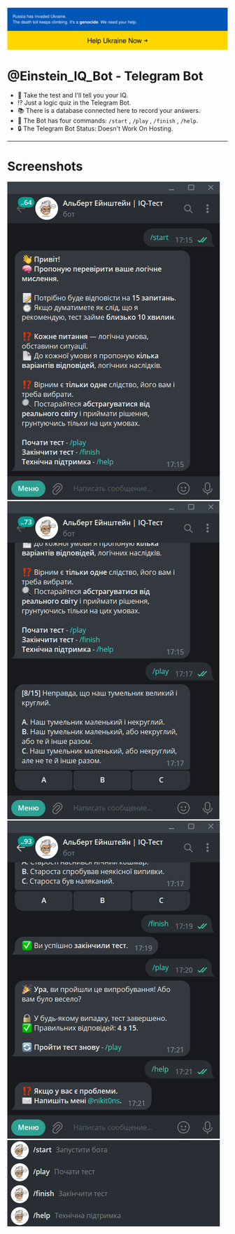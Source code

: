 [![Stand With Ukraine](https://raw.githubusercontent.com/vshymanskyy/StandWithUkraine/main/banner2-direct.svg)](https://stand-with-ukraine.pp.ua/)

# @Einstein_IQ_Bot - Telegram Bot

- :brain: Take the test and I'll tell you your IQ.
- :interrobang: Just a logic quiz in the Telegram Bot.
- :books: There is a database connected here to record your answers.
- :open_file_folder: The Bot has four commands: `/start` , `/play` , `/finish` , `/help`.
- :lock: The Telegram Bot Status: Doesn't Work On Hosting.

---

# Screenshots

![Einstein_IQ_Bot_Start](https://github.com/nikit0ns/Einstein_IQ_Bot/blob/master/Screenshots/Einstein_IQ_Bot_Start.png)
![Einstein_IQ_Bot_Play](https://github.com/nikit0ns/Einstein_IQ_Bot/blob/master/Screenshots/Einstein_IQ_Bot_Play.png)
![Einstein_IQ_Bot_Help](https://github.com/nikit0ns/Einstein_IQ_Bot/blob/master/Screenshots/Einstein_IQ_Bot_Help.png)
![Einstein_IQ_Bot_Commands](https://github.com/nikit0ns/Einstein_IQ_Bot/blob/master/Screenshots/Einstein_IQ_Bot_Commands.png)
